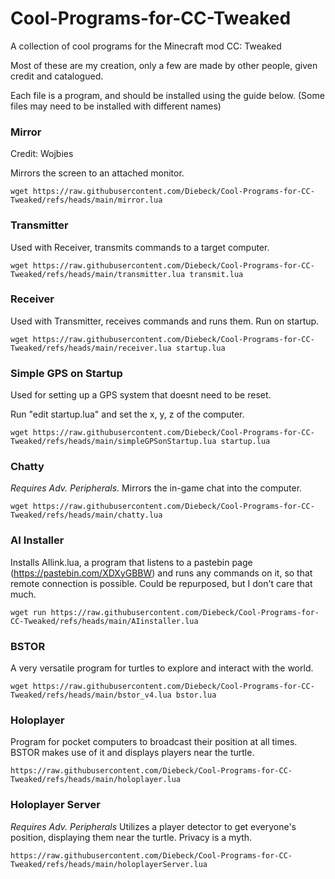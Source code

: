 # Cool-Programs-for-CC-Tweaked
A collection of cool programs for the Minecraft mod CC: Tweaked

Most of these are my creation, only a few are made by other people, given credit and catalogued.

Each file is a program, and should be installed using the guide below. (Some files may need to be installed with different names)

### Mirror
Credit: Wojbies

Mirrors the screen to an attached monitor.
```
wget https://raw.githubusercontent.com/Diebeck/Cool-Programs-for-CC-Tweaked/refs/heads/main/mirror.lua
```

### Transmitter
Used with Receiver, transmits commands to a target computer.
```
wget https://raw.githubusercontent.com/Diebeck/Cool-Programs-for-CC-Tweaked/refs/heads/main/transmitter.lua transmit.lua
```

### Receiver
Used with Transmitter, receives commands and runs them. Run on startup.
```
wget https://raw.githubusercontent.com/Diebeck/Cool-Programs-for-CC-Tweaked/refs/heads/main/receiver.lua startup.lua
```

### Simple GPS on Startup
Used for setting up a GPS system that doesnt need to be reset.

Run "edit startup.lua" and set the x, y, z of the computer.
```
wget https://raw.githubusercontent.com/Diebeck/Cool-Programs-for-CC-Tweaked/refs/heads/main/simpleGPSonStartup.lua startup.lua
```

### Chatty
*Requires Adv. Peripherals.* Mirrors the in-game chat into the computer.
```
wget https://raw.githubusercontent.com/Diebeck/Cool-Programs-for-CC-Tweaked/refs/heads/main/chatty.lua
```

### AI Installer
Installs AIlink.lua, a program that listens to a pastebin page (https://pastebin.com/XDXyGBBW) and runs any commands on it, so that remote connection is possible. Could be repurposed, but I don't care that much.
```
wget run https://raw.githubusercontent.com/Diebeck/Cool-Programs-for-CC-Tweaked/refs/heads/main/AIinstaller.lua
```

### BSTOR
A very versatile program for turtles to explore and interact with the world.
```
wget https://raw.githubusercontent.com/Diebeck/Cool-Programs-for-CC-Tweaked/refs/heads/main/bstor_v4.lua bstor.lua
```

### Holoplayer
Program for pocket computers to broadcast their position at all times. BSTOR makes use of it and displays players near the turtle.
```
https://raw.githubusercontent.com/Diebeck/Cool-Programs-for-CC-Tweaked/refs/heads/main/holoplayer.lua
```

### Holoplayer Server
*Requires Adv. Peripherals* Utilizes a player detector to get everyone's position, displaying them near the turtle. Privacy is a myth.
```
https://raw.githubusercontent.com/Diebeck/Cool-Programs-for-CC-Tweaked/refs/heads/main/holoplayerServer.lua
```
